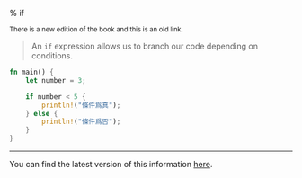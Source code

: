 % if

<small>There is a new edition of the book and this is an old link.</small>

> An `if` expression allows us to branch our code depending on conditions.

```rust
fn main() {
    let number = 3;

    if number < 5 {
        println!("條件爲真");
    } else {
        println!("條件爲否");
    }
}
```

---

You can find the latest version of this information
[here](ch03-05-control-flow.html#if-expressions).
